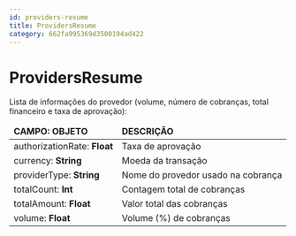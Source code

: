 ```yaml
---
id: providers-resume
title: ProvidersResume
category: 662fa995369d3500194ad422
---
```


# ProvidersResume

Lista de informações do provedor (volume, número de cobranças, total financeiro e taxa de aprovação):

<table>
    <thead>
        <tr>
            <td><strong>CAMPO: OBJETO</strong></td>
            <td><strong>DESCRIÇÃO</strong></td>
        </tr>
    </thead>
    <tbody>
        <tr>
            <td>authorizationRate: <b>Float</b></td>
            <td>Taxa de aprovação</td>
        </tr>
        <tr>
            <td>currency: <b>String</b></td>
            <td>Moeda da transação</td>
        </tr>
        <tr>
            <td>providerType: <b>String</b></td>
            <td>Nome do provedor usado na cobrança</td>
        </tr>
        <tr>
            <td>totalCount: <b>Int</b></td>
            <td>Contagem total de cobranças</td>
        </tr>
        <tr>
            <td>totalAmount: <b>Float</b></td>
            <td>Valor total das cobranças</td>
        </tr>
        <tr>
            <td>volume: <b>Float</b></td>
            <td>Volume (%) de cobranças</td>
        </tr>
    </tbody>
</table>
